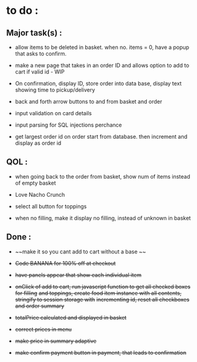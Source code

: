# to do :

## Major task(s) :

- allow items to be deleted in basket. when no. items = 0, have a popup that asks to confirm.

- make a new page that takes in an order ID and allows option to add to cart if valid id - WIP

- On confirmation, display ID, store order into data base, display text showing time to pickup/delivery

- back and forth arrow buttons to and from basket and order

- input validation on card details

- input parsing for SQL injections perchance

- get largest order id on order start from database. then increment and display as order id


## QOL :

- when going back to the order from basket, show num of items instead of empty basket

- Love Nacho Crunch

- select all button for toppings

- when no filling, make it display no filling, instead of unknown in basket


## Done :

- ~~make it so you cant add to cart without a base ~~

- ~~Code BANANA for 100% off at checkout~~

- ~~have panels appear that show each individual item~~

- ~~onClick of add to cart, run javascript function to get all checked boxes for filling~~
  ~~and toppings, create food item instance with all contents, stringify to session storage with~~
  ~~incrementing id, reset all checkboxes and order summary~~

- ~~totalPrice calculated and displayed in basket~~

- ~~correct prices in menu~~

- ~~make price in summary adaptive~~

- ~~make confirm payment button in payment, that leads to confirmation~~
